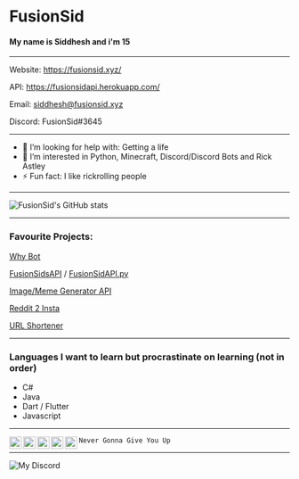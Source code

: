 # FusionSid

#### My name is Siddhesh and i'm 15

-------

Website: https://fusionsid.xyz/

API: https://fusionsidapi.herokuapp.com/

Email:  siddhesh@fusionsid.xyz

Discord: FusionSid#3645

-------

- 🤔 I’m looking for help with: Getting a life
- 👀 I’m interested in Python, Minecraft, Discord/Discord Bots and Rick Astley
- ⚡ Fun fact: I like rickrolling people

-------

![FusionSid's GitHub stats](https://github-readme-stats.vercel.app/api?username=FusionSid&count_private=true&custom_title=FusionSid%20-%20Never%20Gonna%20Give%20You%20Up&title_color=FFFFFF&text_color=5865F2&bg_color=23272A&border_color=23272A&border_radius=25)

-------

### Favourite Projects:
[Why Bot](https://github.com/FusionSid/Why-Bot)

[FusionSidsAPI](https://github.com/FusionSid/FusionSidsAPI) / [FusionSidAPI.py](https://github.com/FusionSid/FusionSidAPI.py)

[Image/Meme Generator API](https://github.com/FusionSid/ImageGeneratorAPI)

[Reddit 2 Insta](https://github.com/FusionSid/Reddit2Insta-Meme-Uploader)

[URL Shortener](https://github.com/FusionSid/Url-Shortner-App)

-------

### Languages I want to learn but procrastinate on learning (not in order)
- C#
- Java
- Dart / Flutter
- Javascript

-------

[<img align="left" alt="cws | Discord Bot" width="22px" src="https://cdn.discordapp.com/avatars/896932646846885898/77d575b77e9fe053512d4a13cd43e60a.png?size=256" />][discord_bot]
[<img align="left" alt="cws | YouTube" width="22px" src="https://assets.stickpng.com/images/580b57fcd9996e24bc43c545.png" />][youtube]
[<img align="left" alt="cws | Twitter" width="22px" src="https://logodownload.org/wp-content/uploads/2014/09/twitter-logo-4.png" />][twitter]
[<img align="left" alt="cws | Reddit" width="22px" src="https://external-preview.redd.it/iDdntscPf-nfWKqzHRGFmhVxZm4hZgaKe5oyFws-yzA.png?auto=webp&s=38648ef0dc2c3fce76d5e1d8639234d8da0152b2"/>][reddit]
[<img align="left" alt="cws | Discord Server" width="22px" src="https://logodownload.org/wp-content/uploads/2017/11/discord-logo-0-2048x2048.png"/>][discord]

`Never Gonna Give You Up`

-------

[twitter]: https://twitter.com/Fusion_Sid
[youtube]: https://www.youtube.com/channel/UC8jJyY7_Hik7ShugCagxk9A
[discord_bot]: https://discord.com/api/oauth2/authorize?client_id=896932646846885898&permissions=8&scope=bot%20applications.commands
[discord]: https://discord.gg/qBYVxeeUec
[reddit]: https://www.reddit.com/u/FusionSid

![My Discord](https://discord-readme-badge.vercel.app/api?id=624076054969188363)
